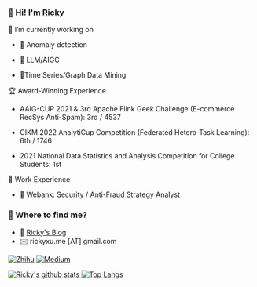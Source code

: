 <!--

Thank you if you like this profile README!

BUT, please DO NOT copy this and create your profile based on it.

You can use it as a reference, and copy a part of it, but DO NOT copy
all of this and create your profile based on it.

It is very common that you forget to change some information and leave
mine in your profile. This has happened too many times.

And, this profile README is auto-updated by GitHub Actions, you can read
[the official documentation](https://docs.github.com/actions) to learn
how to use it.

Only when you know what you are copying should you paste it. So, again,
please DO NOT copy this and create your profile based on it.

What's more, you can find other awesome profile READMEs at
https://github.com/abhisheknaiidu/awesome-github-profile-readme. There
could be a profile README that fits you better than this one.

Wish you a good-looking profile README!

                                   —— Ricky (https://github.com/rickyxume)

-->
### 👋 Hi! I'm [Ricky](https://blog.rickyxu.cc/about/)

🔭 I’m currently working on 

- 👿 Anomaly detection

- 🌱 LLM/AIGC

- 🍇Time Series/Graph Data Mining


🏆 Award-Winning Experience

- AAIG-CUP 2021 & 3rd Apache Flink Geek Challenge (E-commerce RecSys Anti-Spam): 3rd / 4537

- CIKM 2022 AnalytiCup Competition (Federated Hetero-Task Learning): 6th / 1746

- 2021 National Data Statistics and Analysis Competition for College Students: 1st

💼 Work Experience

- 🐧 Webank: Security / Anti-Fraud Strategy Analyst


### 🍻 Where to find me?

+ 📝 [Ricky's Blog](blog.rickyxu.cc)
+ ✉️ rickyxu.me [AT] gmail.com

<p>
  <a href="https://www.zhihu.com/people/rickyxume" target="_blank"><img alt="Zhihu" src="https://img.shields.io/badge/-Zhihu-0084FF?style=for-the-badge&logo=Zhihu&logoColor=white" /></a>
  <a href="https://medium.com/@rickyxu.cc" target="_blank"><img alt="Medium" src="https://img.shields.io/badge/Medium-12100E?style=for-the-badge&logo=medium&logoColor=white" />
  
    
</p>

  
![Ricky's github stats](https://github-readme-stats.vercel.app/api?username=rickyxume&show_icons=true&icon_color=fff&bg_color=30,e96443,904e95&title_color=fff&text_color=fff)   [![Top Langs](https://github-readme-stats.vercel.app/api/top-langs/?username=rickyxume&layout=compact&theme=buefy&title_color=000)](https://github.com/anuraghazra/github-readme-stats)
  
<!-- 
![Ricky's github stats](https://github-readme-stats.vercel.app/api?username=rickyxume&show_icons=true&theme=dracula)
 -->
